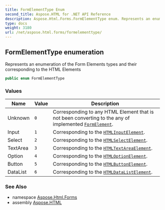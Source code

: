 ```yaml
---
title: FormElementType Enum
second_title: Aspose.HTML for .NET API Reference
description: Aspose.Html.Forms.FormElementType enum. Represents an enumeration of the Form Elements types and their corresponding to the HTML Elements
type: docs
weight: 3180
url: /net/aspose.html.forms/formelementtype/
---
```

## FormElementType enumeration

Represents an enumeration of the Form Elements types and their corresponding to the HTML Elements

```csharp
public enum FormElementType
```

### Values

| Name | Value | Description |
| --- | --- | --- |
| Unknown | `0` | Corresponding to any HTML Element that is not been converting to the any of implemented [`FormElement`](../formelement/). |
| Input | `1` | Corresponding to the [`HTMLInputElement`](../../aspose.html/htmlinputelement/). |
| Select | `2` | Corresponding to the [`HTMLSelectElement`](../../aspose.html/htmlselectelement/). |
| TextArea | `3` | Corresponding to the [`HTMLTextAreaElement`](../../aspose.html/htmltextareaelement/). |
| Option | `4` | Corresponding to the [`HTMLOptionElement`](../../aspose.html/htmloptionelement/). |
| Button | `5` | Corresponding to the [`HTMLButtonElement`](../../aspose.html/htmlbuttonelement/). |
| DataList | `6` | Corresponding to the [`HTMLDataListElement`](../../aspose.html/htmldatalistelement/). |

### See Also

* namespace [Aspose.Html.Forms](../../aspose.html.forms/)
* assembly [Aspose.HTML](../../)
